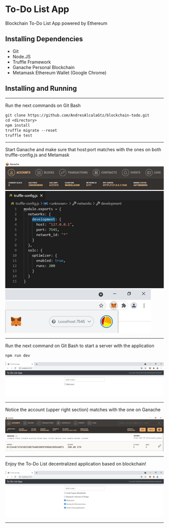 # To-Do List App

Blockchain To-Do List App powered by Ethereum


## Installing Dependencies

* Git
* Node.JS
* Truffle Framework
* Ganache Personal Blockchain
* Metamask Ethereum Wallet (Google Chrome)


## Installing and Running

---

Run the next commands on Git Bash

``` console
git clone https://github.com/AndresAlcalaGtz/blockchain-todo.git
cd <directory>
npm install
truffle migrate --reset
truffle test
```

---

Start Ganache and make sure that host:port matches with the ones on both truffle-config.js and Metamask

![Ganache host:port](/screenshots/1_ganache_hostport.jpg)
![Configuration host:port](/screenshots/2_configuration_hostport.jpg)
![Metamask host:port](/screenshots/3_metamask_hostport.jpg)

---

Run the next command on Git Bash to start a server with the application

``` console
npm run dev
```

![To-Do List App Starting](/screenshots/4_todo_starting.jpg)

---

Notice the account (upper right section) matches with the one on Ganache

![Ganache Account](/screenshots/5_ganache_account.jpg)

---

Enjoy the To-Do List decentralized application based on blockchain!

![To-Do List App Running](/screenshots/6_todo_running.jpg)

---